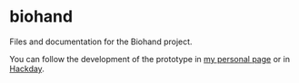 # biohand
Files and documentation for the Biohand project. 

You can follow the development of the prototype in [my personal page](http://martinvb.com) or in  [Hackday](https://hackaday.io/project/6411-biohand-low-cost-3d-printed-hand-prosthesis).
